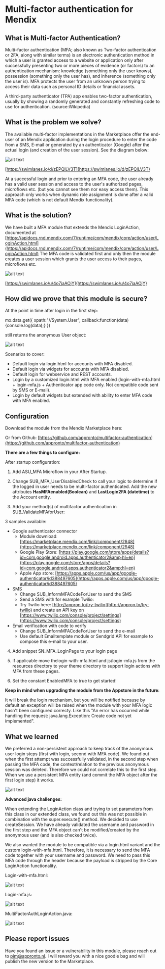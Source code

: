 # Multi-factor authentication for Mendix

## What is Multi-factor Authentication?

Multi-factor authentication (MFA; also known as Two-factor authentication or 2FA, along with similar terms) is an electronic authentication method in which a user is granted access to a website or application only after successfully presenting two or more pieces of evidence (or factors) to an authentication mechanism: knowledge (something only the user knows), possession (something only the user has), and inherence (something only the user is). MFA protects the user from an unknown person trying to access their data such as personal ID details or financial assets.

A third-party authenticator (TPA) app enables two-factor authentication, usually by showing a randomly generated and constantly refreshing code to use for authentication. (source:Wikipedia)

## What is the problem we solve?

The available multi-factor implementations in the Marketplace offer the end-user of an Mendix application during the login procedure to enter the code from a SMS, E-mail or generated by an authenticator (Google) after the actual login (and creation of the user session). See the diagram below:

![alt text](https://github.com/appronto/multifactor-authentication/blob/main/Output/Swimlane1.png?raw=true)

[https://swimlanes.io/d/zEPQlLV3T](https://swimlanes.io/d/zEPQlLV3T)

At a successful login and prior to entering an MFA code, the user already has a valid user session and access to the user&#39;s authorized pages, microflows etc. (but you cannot see them nor easy access them). This approach only works when dynamic role assignment is done after a valid MFA code (which is not default Mendix functionality).

## What is the solution?

We have built a MFA module that extends the Mendix LoginAction, documented at [https://apidocs.rnd.mendix.com/7/runtime/com/mendix/core/action/user/LoginAction.html](https://apidocs.rnd.mendix.com/7/runtime/com/mendix/core/action/user/LoginAction.html)
The MFA code is validated first and only then the module creates a user session which grants the user access to their pages, microflows etc.

![alt text](https://github.com/appronto/multifactor-authentication/blob/main/Output/Swimlane2.png?raw=true)

[https://swimlanes.io/u/4o7jaAOjY](https://swimlanes.io/u/4o7jaAOjY)

## How did we prove that this module is secure?
At the point in time after login in the first step:

mx.data.get({ xpath:&quot;//System.User&quot;, callback:function(data){console.log(data);} })

still returns the anonymous User object:

![alt text](https://github.com/appronto/multifactor-authentication/blob/main/Output/Code1.png?raw=true)

Scenarios to cover:

- Default login via login.html for accounts with MFA disabled.
- Default login via widgets for accounts with MFA disabled.
- Default login for webservice and REST accounts.
- Login by a customized login.html with MFA enabled (login-with-mfa.html + login-mfa.js + Authenticator app code only. Not compatible code sent by SMS or E-mail).
- Login by default widgets but extended with ability to enter MFA code with MFA enabled.

## Configuration

Download the module from the Mendix Marketplace here:

Or from Github: [https://github.com/appronto/multifactor-authentication](https://github.com/appronto/multifactor-authentication)

**There are a few things to configure:**

After startup configuration:
1. Add ASU\_MFA Microflow in your After Startup.

2. Change SUB\_MFA\_UserDisabledCheck to call your logic to determine if the logged in user needs to be multi-factor authenticated. Add the new attributes **HasMFAenabled(Boolean)** and **LastLogin2FA (datetime)** to the Account entity.

3. Add your method(s) of multifactor authentication in SUB\_ValidateMFAforUser:

3 samples available:

- Google authenticator connector
  - Module download: [https://marketplace.mendix.com/link/component/2948](https://marketplace.mendix.com/link/component/2948)
  - Google Play Store: [https://play.google.com/store/apps/details?id=com.google.android.apps.authenticator2&amp;hl=en](https://play.google.com/store/apps/details?id=com.google.android.apps.authenticator2&amp;hl=en)
  - Apple App store: [https://apps.apple.com/us/app/google-authenticator/id388497605](https://apps.apple.com/us/app/google-authenticator/id388497605)
- SMS
  - Change SUB\_InformMFACodeForUser to send the SMS
  - Send a SMS with for example Twilio:
  - Try Twilio here: [http://appron.to/try-twilio](http://appron.to/try-twilio) and create an API key on [https://www.twilio.com/console/project/settings](https://www.twilio.com/console/project/settings)
- Email verification with code to verify
  - Change SUB\_InformMFACodeForUser to send the e-mail
  - Use default Emailtemplate module or Sendgrid API for example to compose this e-mail to your user.

4. Add snippet SN\_MFA\_LoginPage to your login page

5. If applicable move thelogin-with-mfa.html and js/login-mfa.js from the resources directory to your theme directory to support login actions with MFA from these pages.

6. Set the constant EnabledMFA to true to get started!

**Keep in mind when upgrading the module from the Appstore in the future:**

It will break the login mechanism, but you will be notified because by default an exception will be raised when the module with your MFA logic hasn&#39;t been configured correcty. Like this &quot;An error has occurred while handling the request: java.lang.Exception: Create code not yet implemented&quot;.

## What we learned

We preferred a non-persistent approach to keep track of the anonymous user login steps (first with login, second with MFA code). We found out when the first attempt was successfully validated, in the second step when passing the MFA code, the context/relation to the previous anonymous session was deleted. Therefore we could not correlate this to the first step. When we use a persistent MFA entity (and commit the MFA object after the first login step) it works.

![alt text](https://github.com/appronto/multifactor-authentication/blob/main/Output/entity.png?raw=true)

**Advanced java challenges:**

When extending the LoginAction class and trying to set parameters from this class in our extended class, we found out this was not possible in combination with the super.execute() method. We decided to use createSession. We have already validated the username and password in the first step and the MFA object can&#39;t be modified/created by the anonymous user (and is also checked twice).

We also wanted the module to be compatible via a login.html variant and the custom login-with-mfa.html. Therefore, it is necessary to send the MFA code together with your username and password. We need to pass this MFA code through the header because the payload is stripped by the Core LoginAction functionality.

Login-with-mfa.html:

![alt text](https://github.com/appronto/multifactor-authentication/blob/main/Output/Signin.png?raw=true)

Login-mfa.js:

![alt text](https://github.com/appronto/multifactor-authentication/blob/main/Output/Signin2.png?raw=true)

MultiFactorAuthLoginAction.java:

![alt text](https://github.com/appronto/multifactor-authentication/blob/main/Output/Signin3.png?raw=true)

## Please report issues

Have you found an issue or a vulnerability in this module, please reach out to [pim@appronto.nl](mailto:pim@appronto.nl). I will reward you with a nice goodie bag and will publish the new version to the Marketplace.
